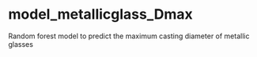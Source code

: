 # model_metallicglass_Dmax
 Random forest model to predict the maximum casting diameter of metallic glasses
